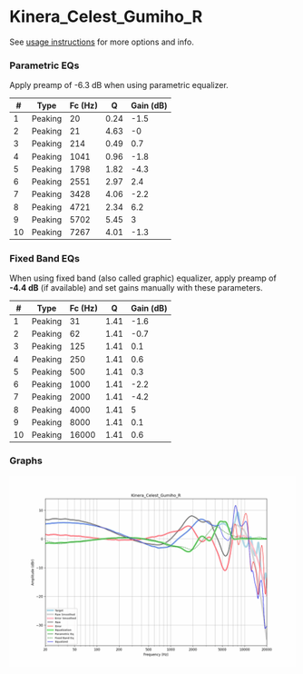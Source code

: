 # Kinera_Celest_Gumiho_R
See [usage instructions](https://github.com/jaakkopasanen/AutoEq#usage) for more options and info.

### Parametric EQs
Apply preamp of -6.3 dB when using parametric equalizer.

|   # | Type    |   Fc (Hz) |    Q |   Gain (dB) |
|-----|---------|-----------|------|-------------|
|   1 | Peaking |        20 | 0.24 |        -1.5 |
|   2 | Peaking |        21 | 4.63 |        -0   |
|   3 | Peaking |       214 | 0.49 |         0.7 |
|   4 | Peaking |      1041 | 0.96 |        -1.8 |
|   5 | Peaking |      1798 | 1.82 |        -4.3 |
|   6 | Peaking |      2551 | 2.97 |         2.4 |
|   7 | Peaking |      3428 | 4.06 |        -2.2 |
|   8 | Peaking |      4721 | 2.34 |         6.2 |
|   9 | Peaking |      5702 | 5.45 |         3   |
|  10 | Peaking |      7267 | 4.01 |        -1.3 |

### Fixed Band EQs
When using fixed band (also called graphic) equalizer, apply preamp of **-4.4 dB** (if available) and set gains manually with these parameters.

|   # | Type    |   Fc (Hz) |    Q |   Gain (dB) |
|-----|---------|-----------|------|-------------|
|   1 | Peaking |        31 | 1.41 |        -1.6 |
|   2 | Peaking |        62 | 1.41 |        -0.7 |
|   3 | Peaking |       125 | 1.41 |         0.1 |
|   4 | Peaking |       250 | 1.41 |         0.6 |
|   5 | Peaking |       500 | 1.41 |         0.3 |
|   6 | Peaking |      1000 | 1.41 |        -2.2 |
|   7 | Peaking |      2000 | 1.41 |        -4.2 |
|   8 | Peaking |      4000 | 1.41 |         5   |
|   9 | Peaking |      8000 | 1.41 |         0.1 |
|  10 | Peaking |     16000 | 1.41 |         0.6 |

### Graphs
![](./Kinera_Celest_Gumiho_R.png)
